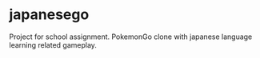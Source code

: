 # japanesego
Project for school assignment. PokemonGo clone with japanese language learning related gameplay.
